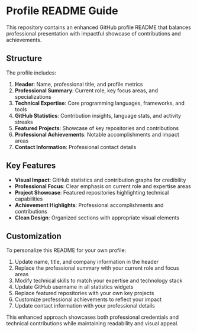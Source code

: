 # Profile README Guide

This repository contains an enhanced GitHub profile README that balances professional presentation with impactful showcase of contributions and achievements.

## Structure

The profile includes:

1. **Header**: Name, professional title, and profile metrics
2. **Professional Summary**: Current role, key focus areas, and specializations
3. **Technical Expertise**: Core programming languages, frameworks, and tools
4. **GitHub Statistics**: Contribution insights, language stats, and activity streaks
5. **Featured Projects**: Showcase of key repositories and contributions
6. **Professional Achievements**: Notable accomplishments and impact areas
7. **Contact Information**: Professional contact details

## Key Features

- **Visual Impact**: GitHub statistics and contribution graphs for credibility
- **Professional Focus**: Clear emphasis on current role and expertise areas
- **Project Showcase**: Featured repositories highlighting technical capabilities
- **Achievement Highlights**: Professional accomplishments and contributions
- **Clean Design**: Organized sections with appropriate visual elements

## Customization

To personalize this README for your own profile:

1. Update name, title, and company information in the header
2. Replace the professional summary with your current role and focus areas
3. Modify technical skills to match your expertise and technology stack
4. Update GitHub username in all statistics widgets
5. Replace featured repositories with your own key projects
6. Customize professional achievements to reflect your impact
7. Update contact information with your professional details

This enhanced approach showcases both professional credentials and technical contributions while maintaining readability and visual appeal.